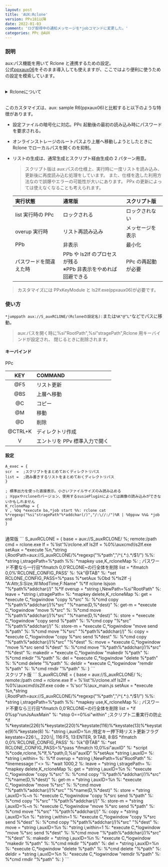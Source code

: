 ```yaml
---
layout: post
title: 'AUX:Rclone'
version: PPx181以降
date: 2022-01-03
comment: 'ログ取得中の通知メッセージを*jobコマンドに変更した。'
categories: PPc @AUX
---
```


### 説明

aux:パス機能を用いて Rclone と連携するための設定。<BR>
公式[ppxaux06](http://toro.d.dooo.jp/slppx.html#ppxaux)をそのまま導入しても使えますが、ここではより便利に使うための設定を模索しています。

<BR>
<details><summary>Rcloneについて</summary><div>
  <ul>
    <li>Rcloneはオンラインストレージを操作するためのコマンドラインツールです。<BR>
    有名どころのサービスは概ね対応していて、onedriveもgdriveもdropboxもamazon_S3も
    専用のアプリケーションは必要とせず、マウントする必要も無く、同様の操作で扱えます。
    </li>
    <li>通常%userprofile%\.config\rcloneに作られる設定ファイルはトークンなどがそのまま書き出されますが、
    パスワードを設定して暗号化することもできます。
    </li>
  </ul>
</div></details>
<BR>

このカスタマイズは、aux: sample R6(ppxaux06)と比較すると以下のような特徴があります。

- 設定ファイルの暗号化に対応。PPc 起動後の最初の読み込み時にパスワードを要求される。
- オンラインストレージのルートパスより上層へ移動しようとしたときに
  Rclone でローカルパスを開くのを抑制。
- リストの生成は、通常生成とスクリプト経由生成の 2 パターン用意。<BR>

  > スクリプト版は aux:パスの仕様上、実行時に一度リストを読み込み、更新後に再度読み込む処理をしています。
  > また、仕様を逸した利用方法なので誤爆やエラーの可能性が大いにあります。
  > PPx の更新によっては使えなくなることも考えられます。

  | 実行状態               | 通常版                                                           | スクリプト版       |
  | :--------------------- | :--------------------------------------------------------------- | :----------------- |
  | list 実行時の PPc      | ロックされる                                                     | ロックされない     |
  | overup 実行時          | リスト再読み込み                                                 | メッセージを表示   |
  | PPb                    | 非表示                                                           | 最小化             |
  | パスワードを間違えた時 | PPb や ls2lf のプロセスが残る<BR>※PPb 非表示をやめれば回避できる | PPc の再起動が必要 |

> カスタマイズには PPxKeyModule と ls2lf\.exe(ppxaux06)が必要です。

### 使い方

`*jumppath aux://S_auxRCLONE/(Rcloneの設定名):`または`%K"@^L"`などでパスに移動。<BR>

> aux:パスを開く時に%si"RootPath",%si"stragePath",Rclone 用キーバインドが設定され、
> 閉じるときに削除されます。

#### キーバインド

PPc

|   KEY   | COMMAND                       |
| :-----: | :---------------------------- |
|   @F5   | リスト更新                    |
|   @BS   | 上層へ移動                    |
|   @C    | コピー                        |
|   @M    | 移動                          |
|   @D    | 削除                          |
| @CTRL+K | ディレクトリ作成              |
|    V    | エントリを PPv 標準入力で開く |

#### 設定

```
A_exec = {
scr  =  ;スクリプトをまとめておくディレクトリパス
list =  ;読み書きするリストをまとめておくディレクトリパス
}

; 標準出力を使った直接表示。小さいファイルサイズのみ読み込める
; ※ppxやrcloneのバージョン、使用するsusiePluginによっては画像の読み込みができないかもしれません
K_rcloneMap = {
V , %Oq *execute ba,*job start %%: rclone cat %*regexp("%si"stragePath"%*addchar(/)","/:\//:/")%R | %0ppvw %%& *job end
}
```

<BR>
通常版
```
S_auxRCLONE = {
base    = aux://S_auxRCLONE/ %; remote:/path
cmd     = rclone.exe
lf      = %'list'%\rclone.xlf
ls2lf   = %0%\auxcmd\ls2lf.exe
setAux  = *execute %n,*string i,RootPath=aux://S_auxRCLONE/%*regexp("%*path","/^(.*:).*/$1/") %%: *string i,stragePath=%*path %%: *mapkey use,K_rcloneMap %:
; パスワード不要なら一行目*ifmatch 0,0'RCLONE~の行全体を削除
list    = *ifmatch 0,0%'RCLONE_CONFIG_PASS' %: %k"@TAB" %: *set RCLONE_CONFIG_PASS=%*pass
          %*setAux
          %Obd %*ls2lf -j "A:Attr,S:Size,W:ModTime,F:Name" %*lf rclone lsjson "%*path%*addchar(/)"
          %*lf
overup  = *string i,NewPath=%si"RootPath" %:
leave   = *string i,stragePath= %: *mapkey delete,K_rcloneMap %:
get     = *execute C,*logwindow "copy %*src" %: %*cmd copy "%*path%*addchar(/)%*src" "%*name(D,%*dest)" %:
get-m   = *execute C,*logwindow "move %*src" %: %*cmd move "%*path%*addchar(/)%*src" "%*name(D,%*dest)" %:
store   = *execute C,*logwindow "copy send %*path" %: %*cmd copy "%*src" "%*path%*addchar(/)" %:
store-m = *execute C,*logwindow "move send %*path" %: %*cmd move "%*src" "%*path%*addchar(/)" %:
copy    = *execute C,*logwindow "copy %*src send %*dest" %: %*cmd copy "%*path%*addchar(/)%*src" "%*dest" %:
move    = *execute C,*logwindow "move %*src send %*dest" %: %*cmd move "%*path%*addchar(/)%*src" "%*dest" %:
makedir = *execute C,*logwindow "makedir %*path" %: %*cmd mkdir "%*path" %:
del     = *execute C,*logwindow "delete %*path" %: %*cmd delete "%*path" %:
deldir  = *execute C,*logwindow "remdir %*path" %: %*cmd rmdir "%*path" %:
}
```
<BR>
スクリプト版
```
S_auxRCLONE = {
base    = aux://S_auxRCLONE/ %; remote:/path
cmd     = rclone.exe
lf      = %'list'%\rclone.xlf
ls2lf   = %0%\auxcmd\ls2lf.exe
code    = %'scr'%\aux_main.js
setAux  = *execute %n,*string i,RootPath=aux://S_auxRCLONE/%*regexp("%*path","/^(.*:).*/$1/") %%: *string i,stragePath=%*path %%: *mapkey use,K_rcloneMap %:
; パスワード不要なら三行目*ifmatch 0,0'RCLONE~の行全体を削除
list    = *if 0%sp"runJsAuxMain" %: *stop 0==0%si"within" ;スクリプト二重実行の防止
          *if %*keystate(226)%*keystate(220)%*keystate(116)%*keystate(13)%*keystate(9)%*keystate(8) %: *string i,auxID=%n ;特定キー押下時リスト更新フラグ keystate=226:\_, 220:\|, 116:F5, 13:ENTER, 9:TAB, 8:BS
          *ifmatch 0,0%'RCLONE_CONFIG_PASS' %: %k"@TAB" %: *set RCLONE_CONFIG_PASS=%*pass
          *ifmatch !0,0%si"auxID" %: *script %*code,rclone,%*lf,%*path,0,%si"auxID"
          %*setAux
          *string i,auxID= %: *string i,within= %: %*lf
overup  = *string i,NewPath=%si"RootPath" %: *linemessage !"<<root>> %: *wait 1000,2 %:
leave   = *string i,stragePath= %: *mapkey delete,K_rcloneMap %:
get     = *string i,auxID=%n %: *execute C,*logwindow "copy %*src" %: %*cmd copy "%*path%*addchar(/)%*src" "%*name(D,%*dest)" %:
get-m   = *string i,auxID=%n %: *execute C,*logwindow "move %*src" %: %*cmd move "%*path%*addchar(/)%*src" "%*name(D,%*dest)" %:
store   = *string i,auxID=%~n %: *execute C,*logwindow "copy %*src send %*path" %: %*cmd copy "%*src" "%*path%*addchar(/)" %:
store-m = *string i,auxID=%~n %: *execute C,*logwindow "move %*src send %*path" %: %*cmd move "%*src" "%*path%*addchar(/)" %:
copy    = *string i,auxID=%n %: *string i,within=1 %: *execute C,*logwindow "copy %*src send %*dest" %: %*cmd copy "%*path%*addchar(/)%*src" "%*dest" %:
move    = *string i,auxID=%n %: *string i,within=1 %: *execute C,*logwindow "move %*src send %*dest" %: %*cmd move "%*path%*addchar(/)%*src" "%*dest" %:
makedir = *string i,auxID=%n %: *execute C,*logwindow "makedir %*path" %: %*cmd mkdir "%*path" %:
del     = *string i,auxID=%n %: *execute C,*logwindow "delete %*path" %: %*cmd delete "%*path" %:
deldir  = *string i,auxID=%n %: *execute C,*logwindow "remdir %*path" %: %*cmd rmdir "%*path" %:
}
```

<BR>
<script src="https://gist.github.com/tar80/9b66e4ec4e17a4551fb35a9d7b08c172.js"></script>
